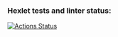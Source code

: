 ### Hexlet tests and linter status:
[![Actions Status](https://github.com/AntonAndreev1208/frontend-project-lvl1/workflows/hexlet-check/badge.svg)](https://github.com/AntonAndreev1208/frontend-project-lvl1/actions)